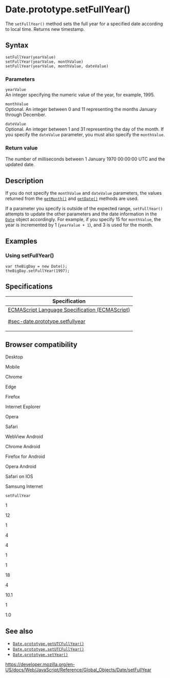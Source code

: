 # Date.prototype.setFullYear()

The `setFullYear()` method sets the full year for a specified date according to local time. Returns new timestamp.

## Syntax

    setFullYear(yearValue)
    setFullYear(yearValue, monthValue)
    setFullYear(yearValue, monthValue, dateValue)

### Parameters

`yearValue`  
An integer specifying the numeric value of the year, for example, 1995.

`monthValue`  
Optional. An integer between 0 and 11 representing the months January through December.

`dateValue`  
Optional. An integer between 1 and 31 representing the day of the month. If you specify the `dateValue` parameter, you must also specify the `monthValue`.

### Return value

The number of milliseconds between 1 January 1970 00:00:00 UTC and the updated date.

## Description

If you do not specify the `monthValue` and `dateValue` parameters, the values returned from the [`getMonth()`](getmonth) and [`getDate()`](getdate) methods are used.

If a parameter you specify is outside of the expected range, `setFullYear()` attempts to update the other parameters and the date information in the [`Date`](../date) object accordingly. For example, if you specify 15 for `monthValue`, the year is incremented by 1 (`yearValue + 1`), and 3 is used for the month.

## Examples

### Using setFullYear()

    var theBigDay = new Date();
    theBigDay.setFullYear(1997);

## Specifications

<table><thead><tr class="header"><th>Specification</th></tr></thead><tbody><tr class="odd"><td><a href="https://tc39.es/ecma262/#sec-date.prototype.setfullyear">ECMAScript Language Specification (ECMAScript) 
<br/>


<span class="small">#sec-date.prototype.setfullyear</span></a></td></tr></tbody></table>

## Browser compatibility

Desktop

Mobile

Chrome

Edge

Firefox

Internet Explorer

Opera

Safari

WebView Android

Chrome Android

Firefox for Android

Opera Android

Safari on IOS

Samsung Internet

`setFullYear`

1

12

1

4

4

1

1

18

4

10.1

1

1.0

## See also

-   [`Date.prototype.getUTCFullYear()`](getutcfullyear)
-   [`Date.prototype.setUTCFullYear()`](setutcfullyear)
-   [`Date.prototype.setYear()`](setyear)

<a href="https://developer.mozilla.org/en-US/docs/Web/JavaScript/Reference/Global_Objects/Date/setFullYear" class="_attribution-link">https://developer.mozilla.org/en-US/docs/Web/JavaScript/Reference/Global_Objects/Date/setFullYear</a>
